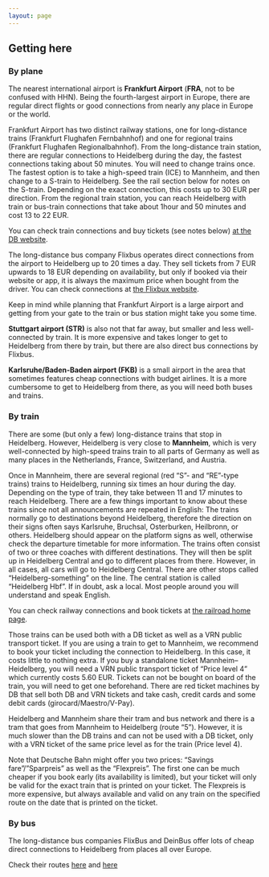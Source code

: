 ```yaml
---
layout: page
---
```


## Getting here

### By plane

The nearest international airport is **Frankfurt Airport** (**FRA**, not to be confused with HHN). Being
the fourth-largest airport in Europe, there are regular direct flights or good connections from
nearly any place in Europe or the world.

Frankfurt Airport has two distinct railway stations, one for long-distance trains (Frankfurt
Flughafen Fernbahnhof) and one for regional trains (Frankfurt Flughafen Regionalbahnhof). From the
long-distance train station, there are regular connections to Heidelberg during the day, the fastest
connections taking about 50 minutes. You will need to change trains once. The fastest option is to
take a high-speed train (ICE) to Mannheim, and then change to a S-train to Heidelberg. See the rail
section below for notes on the S-train. Depending on the exact connection, this costs up to 30 EUR
per direction. From the regional train station, you can reach Heidelberg with train or bus-train
connections that take about 1hour and 50 minutes and cost 13 to 22 EUR.

You can check train connections and buy tickets (see notes below)
[at the DB website](https://www.bahn.com/en/view/index.shtml).

The long-distance bus company Flixbus operates direct connections from the airport to Heidelberg up
to 20 times a day. They sell tickets from 7 EUR upwards to 18 EUR depending on availability, but
only if booked via their website or app, it is always the maximum price when bought from the driver.
You can check connections at [the Flixbux website](https://www.flixbus.com/).

Keep in mind while planning that Frankfurt Airport is a large airport and getting from your gate to
the train or bus station might take you some time.

**Stuttgart airport (STR)** is also not that far away, but smaller and less well-connected by train.
It is more expensive and takes longer to get to Heidelberg from there by train, but there are also
direct bus connections by Flixbus.

**Karlsruhe/Baden-Baden airport (FKB)** is a small airport in the area that sometimes features cheap
connections with budget airlines. It is a more cumbersome to get to Heidelberg from there, as you
will need both buses and trains.

### By train

There are some (but only a few) long-distance trains that stop in Heidelberg. However, Heidelberg is
very close to **Mannheim**, which is very well-connected by high-speed trains train to all parts of
Germany as well as many places in the Netherlands, France, Switzerland, and Austria.

Once in Mannheim, there are several regional (red “S”- and “RE”-type trains) trains to Heidelberg,
running six times an hour during the day. Depending on the type of train, they take between 11 and
17 minutes to reach Heidelberg. There are a few things important to know about these trains since
not all announcements are repeated in English: The trains normally go to destinations beyond
Heidelberg, therefore the direction on their signs often says Karlsruhe, Bruchsal, Osterburken,
Heilbronn, or others. Heidelberg should appear on the platform signs as well, otherwise check the
departure timetable for more information. The trains often consist of two or three coaches with
different destinations. They will then be split up in Heidelberg Central and go to different places
from there. However, in all cases, all cars will go to Heidelberg Central. There are other stops
called “Heidelberg-something” on the line. The central station is called “Heidelberg Hbf”. If in
doubt, ask a local. Most people around you will understand and speak English.

You can check railway connections and book tickets at [the railroad home
page](https://www.bahn.com/en/view/index.shtml).

Those trains can be used both with a DB ticket as well as a VRN public transport ticket.  If you are
using a train to get to Mannheim, we recommend to book your ticket including the connection to
Heidelberg. In this case, it costs little to nothing extra. If you buy a standalone ticket
Mannheim–Heidelberg, you will need a VRN public transport ticket of “Price level 4” which currently
costs 5.60 EUR. Tickets can not be bought on board of the train, you will need to get one
beforehand. There are red ticket machines by DB that sell both DB and VRN tickets and take cash,
credit cards and some debit cards (girocard/Maestro/V-Pay).

Heidelberg and Mannheim share their tram and bus network and there is a tram that goes from Mannheim
to Heidelberg (route “5”). However, it is much slower than the DB trains and can not be used with a
DB ticket, only with a VRN ticket of the same price level as for the train (Price level 4).

Note that Deutsche Bahn might offer you two prices: “Savings fare”/”Sparpreis” as well as the
“Flexpreis”. The first one can be much cheaper if you book early (its availability is limited), but
your ticket will only be valid for the exact train that is printed on your ticket. The Flexpreis is
more expensive, but always available and valid on any train on the specified route on the date that
is printed on the ticket.

### By bus

The long-distance bus companies FlixBus and DeinBus offer lots of cheap direct connections to
Heidelberg from places all over Europe.

Check their routes [here](https://www.flixbus.com/bus-routes#/map/59) and
[here](https://www.deinbus.de/fernbus/)
